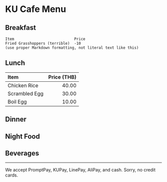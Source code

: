 # KU Cafe Menu


## Breakfast

    Item                           Price
    Fried Grasshoppers (terrible)  -10
    (use proper Markdown formatting, not literal text like this)

## Lunch
| Item          | Price (THB) |
|:--------------|------------:|
| Chicken Rice  |       40.00 |
| Scrambled Egg |       30.00 |
| Boil Egg      |       10.00 |


## Dinner


## Night Food


## Beverages



---

We accept PromptPay, KUPay, LinePay, AliPay, and cash. Sorry, no credit cards.
